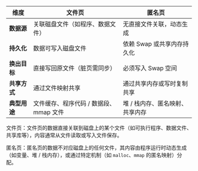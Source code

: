 | **维度**     | **文件页**                             | **匿名页**                      |
| ------------ | -------------------------------------- | ------------------------------- |
| **数据源**   | 关联磁盘文件（如程序、数据文件）       | 无直接文件关联，动态生成        |
| **持久化**   | 数据可写入磁盘文件                     | 依赖 Swap 或共享内存持久化      |
| **换出目标** | 直接写回原文件（脏页需同步）           | 必须写入 Swap 空间              |
| **共享方式** | 通过文件映射共享                       | 通过共享内存或写时复制共享      |
| **典型用途** | 文件缓存、程序代码 / 数据段、mmap 文件 | 堆 / 栈内存、匿名映射、共享内存 |

文件页：文件页的数据直接关联到磁盘上的某个文件（如可执行程序、数据文件、共享库等），内容通常从文件读取或写入文件保存。

匿名页：匿名页的数据不对应磁盘上的任何文件，其内容由程序运行时动态生成（如变量、堆 / 栈内存），或通过特定机制（如 `malloc`、`mmap` 的匿名映射）分配。
